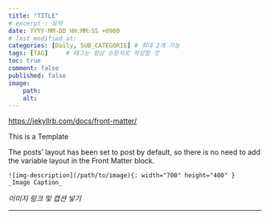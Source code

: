 ```yaml
---
title: "TITLE"
# excerpt : 요약
date: YYYY-MM-DD HH:MM:SS +0900
# last_modified_at: 
categories: [Daily, SUB_CATEGORIE] # 최대 2개 가능
tags: [TAG]     # 태그는 항상 소문자로 작성할 것
toc: true
comment: false
published: false
image:
    path: 
    alt: 
---
```



https://jekyllrb.com/docs/front-matter/

This is a Template

The posts’ layout has been set to post by default, 
so there is no need to add the variable layout in the Front Matter block.


```
![img-description](/path/to/image){: width="700" height="400" }
_Image Caption_
```
_이미지 링크 및 캡션 넣기_


---


